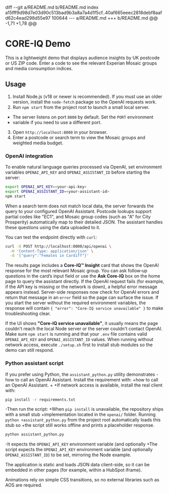 diff --git a/README.md b/README.md
index a15fff9d98d7e03d90c513bad9b3a8a7a4d1f5cf..40af665eeec2818debf8aafd62c4ead298d55e97 100644
--- a/README.md
+++ b/README.md
@@ -1,71 +1,78 @@
 # CORE-IQ Demo
 
 This is a lightweight demo that displays audience insights by UK postcode or US ZIP code. Enter a code to see the relevant Experian Mosaic groups and media consumption indices.
 
 ## Usage
 1. Install Node.js (v18 or newer is recommended). If you must use an older version, install the `node-fetch` package so the OpenAI requests work.
 2. Run `npm start` from the project root to launch a small local server.
+   The server listens on port `8000` by default. Set the `PORT` environment
+   variable if you need to use a different port.
 3. Open `http://localhost:8000` in your browser.
 4. Enter a postcode or search term to view the Mosaic groups and weighted media budget.
 
 ### OpenAI integration
 To enable natural language queries processed via OpenAI, set environment variables `OPENAI_API_KEY` and `OPENAI_ASSISTANT_ID` before starting the server:
 
 ```bash
 export OPENAI_API_KEY=<your-api-key>
 export OPENAI_ASSISTANT_ID=<your-assistant-id>
 npm start
 ```
 
 When a search term does not match local data, the server forwards the query to
 your configured OpenAI Assistant. Postcode lookups support partial codes like
 "EC1", and Mosaic group codes (such as "A" for City Prosperity) automatically
 map to their detailed JSON. The assistant handles these questions using the
 data uploaded to it.
 
 You can test the endpoint directly with `curl`:
 
 ```bash
 curl -X POST http://localhost:8000/api/openai \
   -H 'Content-Type: application/json' \
   -d '{"query":"Females in Cardiff"}'
 ```
 
 The results page includes a **Core-IQ™ Insight** card that shows the OpenAI
 response for the most relevant Mosaic group. You can ask follow‑up questions in
 the card’s input field or use the **Ask Core-IQ** box on the home page to query
 the assistant directly. If the OpenAI request fails (for example, if the API
 key is missing or the network is down), a helpful error message appears instead.
 Server-side responses now check for OpenAI errors and return that message in an
 `error` field so the page can surface the issue.
 If you start the server without the required environment variables, the response
 will contain `{ "error": "Core-IQ service unavailable" }` to make troubleshooting
 clear.
 
 If the UI shows **"Core-IQ service unavailable"**, it usually means the page
 couldn't reach the local Node server or the server couldn't contact OpenAI. Make
 sure `npm start` is running and that your `.env` file contains valid
 `OPENAI_API_KEY` and `OPENAI_ASSISTANT_ID` values. When running without network
 access, execute `./setup.sh` first
 to install stub modules so the demo can still respond.
 
 ### Python assistant script
 If you prefer using Python, the `assistant_python.py` utility demonstrates
-how to call an OpenAI Assistant. Install the requirement with:
+how to call an OpenAI Assistant.
+
+If network access is available, install the real client with:
 
 ```bash
 pip install -r requirements.txt
 ```
 
-Then run the script:
+When `pip install` is unavailable, the repository ships with a small stub
+implementation located in the `openai/` folder. Running `python
+assistant_python.py` from the project root automatically loads this stub so
+the script still works offline and prints a placeholder response.
 
 ```bash
 python assistant_python.py
 ```
 
-It expects the `OPENAI_API_KEY` environment variable (and optionally
+The script expects the `OPENAI_API_KEY` environment variable (and optionally
 `OPENAI_ASSISTANT_ID`) to be set, mirroring the Node example.
 
 The application is static and loads JSON data client-side, so it can be embedded in other pages (for example, within a HubSpot iframe).
 
 Animations rely on simple CSS transitions, so no external libraries such as AOS are required.
